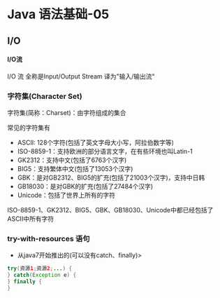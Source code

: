 # Java 语法基础-05

## I/O

#### I/O流

I/O 流 全称是Input/Output Stream 译为"输入/输出流"



### 字符集(Character Set)

字符集(简称：Charset)：由字符组成的集合

常见的字符集有
* ASCII: 128个字符(包括了英文字母大小写，阿拉伯数字等)
* ISO-8859-1：支持欧洲的部分语言文字，在有些环境也叫Latin-1
* GK2312：支持中文(包括了6763个汉字)
* BIG5：支持繁体中文(包括了13053个汉字)
* GBK：是对GB2312、BIG5的扩充(包括了21003个汉字)，支持中日韩
* GB18030：是对GBK的扩充(包括了27484个汉字)
* Unicode：包括了世界上所有的字符

ISO-8859-1、GK2312、BIG5、GBK、GB18030、Unicode中都已经包括了ASCII中所有字符

### try-with-resources 语句

* 从java7开始推出的(可以没有catch、finally)> 

```java
try(资源1;资源2;...) {
} catch(Exception e) {
} finally {
}
```

